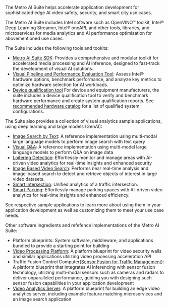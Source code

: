 The Metro AI Suite helps accelerate application development for sophisticated edge AI video safety, security, and smart city use cases. 

The Metro AI Suite includes Intel software such as OpenVINO&trade; toolkit, Intel&reg; Deep Learning Streamer, Intel&reg; oneAPI, and other tools, libraries, and microservices for media analytics and AI performance optimization for abovementioned use cases.  

The Suite includes the following tools and tookits:
- [Metro AI Suite SDK](https://edgesoftwarecatalog.intel.com/details/?microserviceType=recipe&microserviceNameForUrl=metro-ai-suite-sdk-for-software-developers): Provides a comprehensive and modular toolkit for accelerated media processing and AI inference, designed to fast-track the development of visual AI solutions.
- [Visual Pipeline and Performance Evaluation Tool](https://github.com/open-edge-platform/edge-ai-libraries/tree/main/tools/visual-pipeline-and-platform-evaluation-tool): Assess Intel® hardware options, benchmark performance, and analyze key metrics to optimize hardware selection for AI workloads.
- [Device qualification tool](https://edgesoftwarecatalog.intel.com/details/?microserviceType=recipe&microserviceNameForUrl=metro-ai-suite-device-qualification-for-hardware-builder) For device and equipment manufacturers, the suite includes a device qualification tool to verify and benchmark hardware performance and create system qualification reports. See [recommended hardware catalog](https://www.intel.com/content/www/us/en/developer/topic-technology/edge-5g/edge-solutions/hardware.html) for a list of qualified system configurations.


The Suite also provides a collection of visual analytics sample applications, using deep learning and large models (GenAI):
- [Image Search by Text](https://edgesoftwarecatalog.intel.com/details/?microserviceType=recipe&microserviceNameForUrl=metro-ai-suite-image-search-by-text): A reference implementation using multi-modal large language models to perform image search with text query
- [Visual Q&A](https://edgesoftwarecatalog.intel.com/details/?microserviceType=recipe&microserviceNameForUrl=metro-ai-suite-visual-question-answering): A reference implementation using multi-model large language models to perform Q&A on image data
- [Loitering Detection](loitering-detection): Effortlessly monitor and manage areas with AI-driven video analytics for real-time insights and enhanced security
- [Image Based Video Search](image-based-video-search): Performs near real-time analysis and image-based search to detect and retrieve objects of interest in large video datasets.
- [Smart Intersection](smart-intersection): Unified analytics of a traffic intersection.
- [Smart Parking](smart-parking): Effortlessly manage parking spaces with AI-driven video analytics for real-time insights and enhanced efficiency.

See respective sample applications to learn more about using them in your application development as well as customizing them to meet your use case needs.

Other software ingredients and refefence implementations of the Metro AI Suite:
- Platform blueprints: System software, middleware, and applications bundled to provide a starting point for building 
- [Video Processing Platform](https://edgesoftwarecatalog.intel.com/details/?microserviceType=recipe&microserviceNameForUrl=metro-ai-suite-video-processing-software-development-kit): A platform blueprint for video security walls and similar applications utilizing video processing acceleration API
- Traffic Fusion Control Computer([Sensor Fusion for Traffic Management](https://edgesoftwarecatalog.intel.com/details/?microserviceType=recipe&microserviceNameForUrl=metro-ai-suite-sensor-fusion-for-traffic-management)): A platform blueprint that integrates AI inferencing with sensor fusion technology, utilizing multi-modal sensors such as cameras and radars to deliver unparalleled performance, guiding you with designing such sensor fusion capabilities in your application development
- [Video Analytics Server](https://edgesoftwarecatalog.intel.com/details/?microserviceType=recipe&microserviceNameForUrl=metro-ai-suite-image-search-by-image-server): A platform blueprint for building an edge video analytics server, including example feature matching microservices and an image search application
